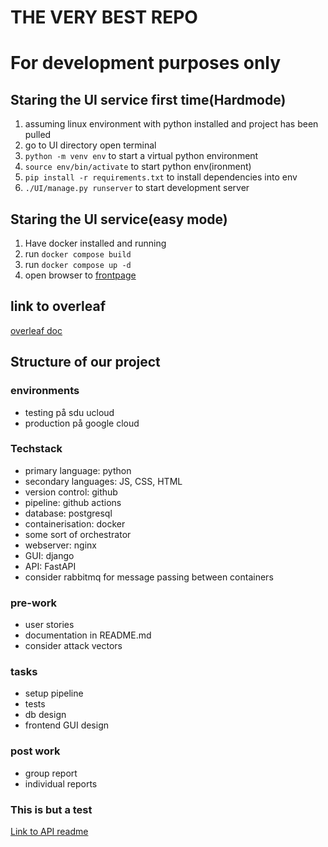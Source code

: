 # THE VERY BEST REPO
# For development purposes only
## Staring the UI service first time(Hardmode)

1. assuming linux environment with python installed and project has been pulled
1. go to UI directory open terminal
1.	`python -m venv env` to start a virtual python environment
1. `source env/bin/activate` to start python env(ironment)
1. `pip install -r requirements.txt` to install dependencies into env
1. `./UI/manage.py runserver` to start development server<br>

## Staring the UI service(easy mode)

1. Have docker installed and running
1. run `docker compose build`
1. run `docker compose up -d`
1. open browser to [frontpage](http://localhost:8000)

## link to overleaf
[overleaf doc](https://www.overleaf.com/1442327655stwrrmfrymjv#707254)<br>

## Structure of our project

### environments
- testing på sdu ucloud
- production på google cloud

### Techstack
- primary language: python
- secondary languages: JS, CSS, HTML
- version control: github
- pipeline: github actions
- database: postgresql
- containerisation: docker
- some sort of orchestrator
- webserver: nginx
- GUI: django
- API: FastAPI
- consider rabbitmq for message passing between containers


### pre-work
- user stories
- documentation in README.md
- consider attack vectors

### tasks
- setup pipeline
- tests
- db design
- frontend GUI design

### post work
- group report
- individual reports

### This is but a test
[Link to API readme](https://github.com/devopsexamg4/api/blob/a0b96d2763a471bad7a3e72c5c6bce2d5c8e5971/README.md)

